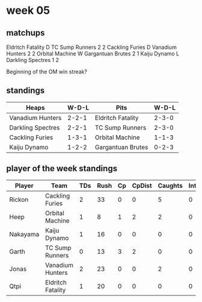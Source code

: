 # week 05

## matchups

Eldritch Fatality D TC Sump Runners 2 2
Cackling Furies D Vanadium Hunters 2 2
Orbital Machine W Gargantuan Brutes 2 1
Kaiju Dynamo L Darkling Spectres 1 2

Beginning of the OM win streak?

## standings

| Heaps | W-D-L | Pits | W-D-L |
|-------|-----|--|--|
| Vanadium Hunters | 2-2-1 | Eldritch Fatality | 2-3-0 |
| Darkling Spectres | 2-2-1 | TC Sump Runners | 2-3-0 |
| Cackling Furies | 1-3-1 | Orbital Machine | 1-1-3 |
| Kaiju Dynamo | 1-2-2 | Gargantuan Brutes | 0-2-3 |

## player of the week standings

| Player            | Team             | TDs  | Rush | Cp   | CpDist | Caughts | Int | Cas  | Blocks | Sacks | MVPs | SPP  |
|-------------------|------------------|------|------|------|----------|---------|---|---|--------|-------|------|------|
| Rickon    | Cackling Furies   |    2 |   33 |    0 |        0 |      5 |     0 |    0 |      0 |     0 |    1 |   11 |
| Heep     | Orbital Machine   |     1 |    8 |    1 |        2 |      2 |     0 |    0 |      4 |     0 |    1 |    9 |
| Nakayama | Kaiju Dynamo      |     1 |   16 |    0 |        0 |      0 |     0 |    0 |      1 |     0 |    1 |    8 |
| Garth    | TC Sump Runners   |     0 |   13 |    3 |        2 |      0 |     0 |    0 |      0 |     0 |    1 |    8 |
| Jonas    | Vanadium Hunters  |     2 |   23 |    0 |        0 |      2 |     0 |    0 |      2 |     0 |    0 |    6 |
| Qtpi     | Eldritch Fatality |     1 |   20 |    0 |        0 |      0 |     0 |    1 |      2 |     0 |    0 |    5 |